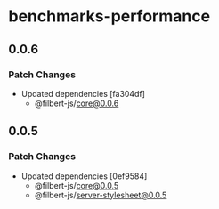 # benchmarks-performance

## 0.0.6

### Patch Changes

- Updated dependencies [fa304df]
  - @filbert-js/core@0.0.6

## 0.0.5

### Patch Changes

- Updated dependencies [0ef9584]
  - @filbert-js/core@0.0.5
  - @filbert-js/server-stylesheet@0.0.5
